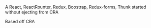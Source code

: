 A React, ReactRounter, Redux, Boostrap, Redux-forms, Thunk started without ejecting from CRA


Based off CRA